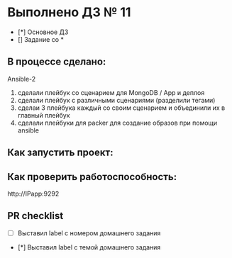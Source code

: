 # Выполнено ДЗ № 11

 - [*] Основное ДЗ
 - [] Задание со *

## В процессе сделано:
Ansible-2

1) сделали   плейбук со сценарием для MongoDB / App и деплоя
2) сделали плейбук с различными сценариями (разделили тегами)
3) сделаи 3 плейбука каждый со своим сценарием и объединили их в главный плейбук
4) сделали плейбуки для packer для создание образов при помощи ansible


## Как запустить проект:

## Как проверить работоспособность:
http://IPapp:9292

## PR checklist
 - [ ] Выставил label с номером домашнего задания
 - [*] Выставил label с темой домашнего задания
